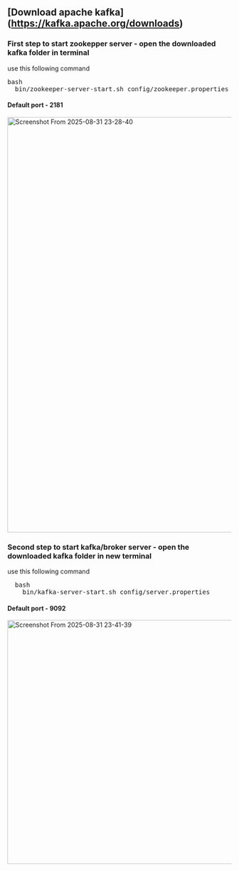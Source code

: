 ## [Download apache kafka] (https://kafka.apache.org/downloads)

### First step to start zookepper server - open the downloaded kafka folder in terminal
use this following command
<pre>
bash
  bin/zookeeper-server-start.sh config/zookeeper.properties
</pre>
#### Default port - 2181



<img width="1915" height="933" alt="Screenshot From 2025-08-31 23-28-40" src="https://github.com/user-attachments/assets/be506b66-6b82-4d3f-a386-c074a722f6e5" />


### Second step to start kafka/broker server - open the downloaded kafka folder in new terminal
use this following command
<pre>
  bash
    bin/kafka-server-start.sh config/server.properties
</pre>
#### Default port - 9092

<img width="1915" height="548" alt="Screenshot From 2025-08-31 23-41-39" src="https://github.com/user-attachments/assets/777c8f66-870e-4fd3-a112-458a95d83386" />

